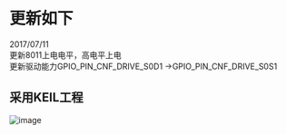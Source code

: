 # 更新如下  
2017/07/11   
更新8011上电电平，高电平上电   
更新驱动能力GPIO_PIN_CNF_DRIVE_S0D1 ->GPIO_PIN_CNF_DRIVE_S0S1
## 采用KEIL工程 
![image](https://github.com/joechenchen/TFN118A/raw/master/images/project.png) 